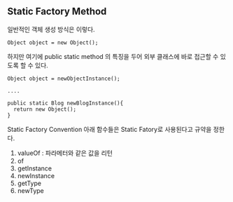 ## Static Factory Method

일반적인 객체 생성 방식은 이렇다.
<pre><code>Object object = new Object();
</code></pre>

하지만 여기에 public static method 의 특징을 두어 외부 클래스에 바로 접근할 수 있도록 할 수 있다.
<pre><code>Object object = newObjectInstance();

....

public static Blog newBlogInstance(){
  return new Object();
}
</code></pre>

Static Factory Convention
아래 함수들은 Static Fatory로 사용된다고 규약을 정한다.

1. valueOf : 파라메터와 같은 값을 리턴
2. of
3. getInstance
4. newInstance
5. getType
6. newType
